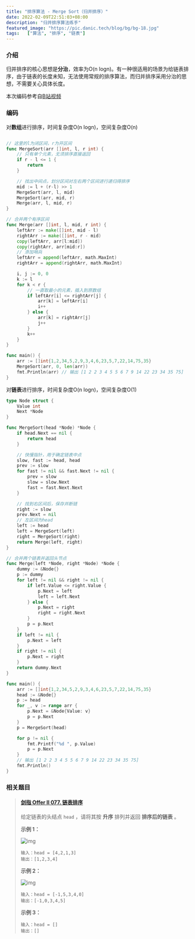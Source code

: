 ```yaml
---
title: "排序算法 - Merge Sort（归并排序）"
date: 2022-02-09T22:51:03+08:00
description: "归并排序算法练手"
featured_image: "https://pic.danic.tech/blog/bg/bg-18.jpg"
tags:	["算法", "排序", "链表"]
---
```


### 介绍

归并排序的核心思想是**分治**，效率为O(n logn)。有一种很适用的场景为给链表排序，由于链表的长度未知，无法使用常规的排序算法，而归并排序采用分治的思想，不需要关心具体长度。

本次编码参考自[B站视频](https://www.bilibili.com/video/BV1Ma4y1n7E2?spm_id_from=333.999.0.0)



### 编码

对**数组**进行排序，时间复杂度O(n logn)，空间复杂度O(n)

```go

// 这里的l为闭区间，r为开区间
func MergeSort(arr []int, l, r int) {
	// 只有单个元素，无须排序直接返回
	if r - l <= 1 {
		return
	}

	// 找出中间点，划分区间对左右两个区间进行递归得排序
	mid := l + (r-l) >> 1
	MergeSort(arr, l, mid)
	MergeSort(arr, mid, r)
	Merge(arr, l, mid, r)
}

// 合并两个有序区间
func Merge(arr []int, l, mid, r int) {
	leftArr := make([]int, mid - l)
	rightArr := make([]int, r - mid)
	copy(leftArr, arr[l:mid])
	copy(rightArr, arr[mid:r])
	// 添加哨兵
	leftArr = append(leftArr, math.MaxInt)
	rightArr = append(rightArr, math.MaxInt)

	i, j := 0, 0
	k := l
	for k < r {
		// 一直取最小的元素，插入到原数组
		if leftArr[i] <= rightArr[j] {
			arr[k] = leftArr[i]
			i++
		} else {
			arr[k] = rightArr[j]
			j++
		}
		k++
	}
}

func main() {
	arr := []int{1,2,34,5,2,9,3,4,6,23,5,7,22,14,75,35} 
	MergeSort(arr, 0, len(arr))
	fmt.Println(arr) // 输出 [1 2 2 3 4 5 5 6 7 9 14 22 23 34 35 75]
}
```



对**链表**进行排序，时间复杂度O(n logn)，空间复杂度O(1)

```go
type Node struct {
	Value int
	Next *Node
}

func MergeSort(head *Node) *Node {
	if head.Next == nil {
		return head
	}

	// 快慢指针，用于确定链表中点
	slow, fast := head, head
	prev := slow
	for fast != nil && fast.Next != nil {
		prev = slow
		slow = slow.Next
		fast = fast.Next.Next
	}

	// 找到右区间后，保存并断链
	right := slow
	prev.Next = nil
	// 左区间为head
	left := head
	left = MergeSort(left)
	right = MergeSort(right)
	return Merge(left, right)
}

// 合并两个链表并返回头节点
func Merge(left *Node, right *Node) *Node {
	dummy := &Node{}
	p := dummy
	for left != nil && right != nil {
		if left.Value <= right.Value {
			p.Next = left
			left = left.Next
		} else {
			p.Next = right
			right = right.Next
		}
		p = p.Next
	}
	if left != nil {
		p.Next = left
	}
	if right != nil {
		p.Next = right
	}
	return dummy.Next
}

func main() {
	arr := []int{1,2,34,5,2,9,3,4,6,23,5,7,22,14,75,35}
	head := &Node{}
	p := head
	for _, v := range arr {
		p.Next = &Node{Value: v}
		p = p.Next
	}
	p = MergeSort(head)

	for p != nil {
		fmt.Printf("%d ", p.Value)
		p = p.Next
	}
	// 输出 [1 2 2 3 4 5 5 6 7 9 14 22 23 34 35 75]
	fmt.Println()
}
```



### 相关题目

> #### [剑指 Offer II 077. 链表排序](https://leetcode-cn.com/problems/7WHec2/)
>
> 给定链表的头结点 `head` ，请将其按 **升序** 排列并返回 **排序后的链表** 。
>
> 
>
>  
>
> **示例 1：**
>
> ![img](https://assets.leetcode.com/uploads/2020/09/14/sort_list_1.jpg)
>
> ```
> 输入：head = [4,2,1,3]
> 输出：[1,2,3,4]
> ```
>
> **示例 2：**
>
> ![img](https://assets.leetcode.com/uploads/2020/09/14/sort_list_2.jpg)
>
> ```
> 输入：head = [-1,5,3,4,0]
> 输出：[-1,0,3,4,5]
> ```
>
> **示例 3：**
>
> ```
> 输入：head = []
> 输出：[]
> ```